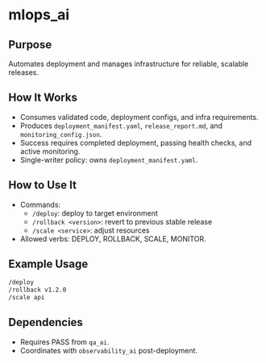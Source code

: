 # mlops_ai

## Purpose
Automates deployment and manages infrastructure for reliable, scalable releases.

## How It Works
- Consumes validated code, deployment configs, and infra requirements.
- Produces `deployment_manifest.yaml`, `release_report.md`, and `monitoring_config.json`.
- Success requires completed deployment, passing health checks, and active monitoring.
- Single-writer policy: owns `deployment_manifest.yaml`.

## How to Use It
- Commands:
  - `/deploy`: deploy to target environment
  - `/rollback <version>`: revert to previous stable release
  - `/scale <service>`: adjust resources
- Allowed verbs: DEPLOY, ROLLBACK, SCALE, MONITOR.

## Example Usage
```bash
/deploy
/rollback v1.2.0
/scale api
```

## Dependencies
- Requires PASS from `qa_ai`.
- Coordinates with `observability_ai` post-deployment.